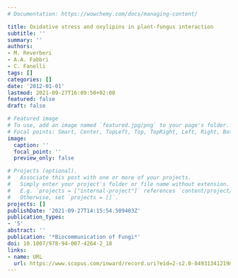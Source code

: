 ```yaml
---
# Documentation: https://wowchemy.com/docs/managing-content/

title: Oxidative stress and oxylipins in plant-fungus interaction
subtitle: ''
summary: ''
authors:
- M. Reverberi
- A.A. Fabbri
- C. Fanelli
tags: []
categories: []
date: '2012-01-01'
lastmod: 2021-09-27T16:09:50+02:00
featured: false
draft: false

# Featured image
# To use, add an image named `featured.jpg/png` to your page's folder.
# Focal points: Smart, Center, TopLeft, Top, TopRight, Left, Right, BottomLeft, Bottom, BottomRight.
image:
  caption: ''
  focal_point: ''
  preview_only: false

# Projects (optional).
#   Associate this post with one or more of your projects.
#   Simply enter your project's folder or file name without extension.
#   E.g. `projects = ["internal-project"]` references `content/project/deep-learning/index.md`.
#   Otherwise, set `projects = []`.
projects: []
publishDate: '2021-09-27T14:15:54.509403Z'
publication_types:
- '5'
abstract: ''
publication: '*Biocommunication of Fungi*'
doi: 10.1007/978-94-007-4264-2_18
links:
- name: URL
  url: https://www.scopus.com/inward/record.uri?eid=2-s2.0-84931341219&doi=10.1007%2f978-94-007-4264-2_18&partnerID=40&md5=0c283a55f7f5684d49ee911c2b0c21c8
---
```

